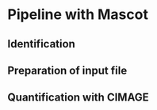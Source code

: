 # Pipeline with Mascot



## Identification


## Preparation of input file


## Quantification with CIMAGE

